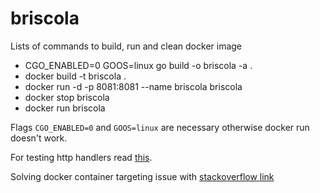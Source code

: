 # briscola

Lists of commands to build, run and clean docker image

- CGO_ENABLED=0 GOOS=linux go build -o briscola -a .
- docker build -t briscola .
- docker run -d -p 8081:8081 --name briscola briscola
- docker stop briscola
- docker run briscola

Flags `CGO_ENABLED=0` and `GOOS=linux` are necessary otherwise docker run doesn't work.

For testing http handlers read [this](https://blog.questionable.services/article/testing-http-handlers-go/).

Solving docker container targeting issue with [stackoverflow link](https://stackoverflow.com/questions/43911793/cannot-connect-to-go-grpc-server-running-in-local-docker-container)